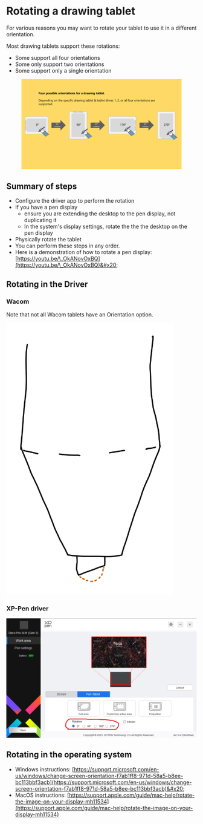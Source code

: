 # Rotating a drawing tablet

For various reasons you may want to rotate your tablet to use it in a different orientation.

Most drawing tablets support these rotations:

* Some support all four orientations
* Some only support two orientations&#x20;
* Some support only a single orientation&#x20;

<figure><img src="../../.gitbook/assets/image (1) (1) (1) (1) (1) (1) (1).png" alt=""><figcaption></figcaption></figure>

## **Summary of steps**&#x20;

* Configure the driver app to perform the rotation
* If you have a pen display
  * ensure you are extending the desktop to the pen display, not duplicating it
  * In the system's display settings, rotate the the the desktop on the pen display
* Physically rotate the tablet
* You can perform these steps in any order.
* Here is a demonstration of how to rotate a pen display: [https://youtu.be/\_OkANovOxBQ](https://youtu.be/\_OkANovOxBQ)&#x20;

## Rotating in the Driver

### Wacom

Note that not all Wacom tablets have an Orientation option.

![](<../../.gitbook/assets/image (353).png>)

### XP-Pen driver

![](<../../.gitbook/assets/image (1) (1) (1) (1) (1) (1) (1) (1).png>)



## Rotating in the operating system

* Windows instructions: [https://support.microsoft.com/en-us/windows/change-screen-orientation-f7ab1ff8-971d-58a5-b8ee-bc113bbf3acb](https://support.microsoft.com/en-us/windows/change-screen-orientation-f7ab1ff8-971d-58a5-b8ee-bc113bbf3acb)&#x20;
* MacOS instructions: [https://support.apple.com/guide/mac-help/rotate-the-image-on-your-display-mh11534](https://support.apple.com/guide/mac-help/rotate-the-image-on-your-display-mh11534)





